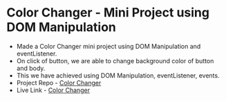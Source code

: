 <h1>Color Changer - Mini Project using DOM Manipulation</h1>

- Made a Color Changer mini project using DOM Manipulation and eventListener.
- On click of button, we are able to change background color of button and body.
- This we have achieved using DOM Manipulation, eventListener, events.
- Project Repo - [Color Changer](https://github.com/MadhavSahi/FullStack-JavaScript-2022-23/tree/main/Class-16%2C17-DOM_21%2C22-Jan_23/DOM-practice "Project Repo Link")
- Live Link - [Color Changer](https://colorchanger-madhavsahi.netlify.app/ "Live Link")